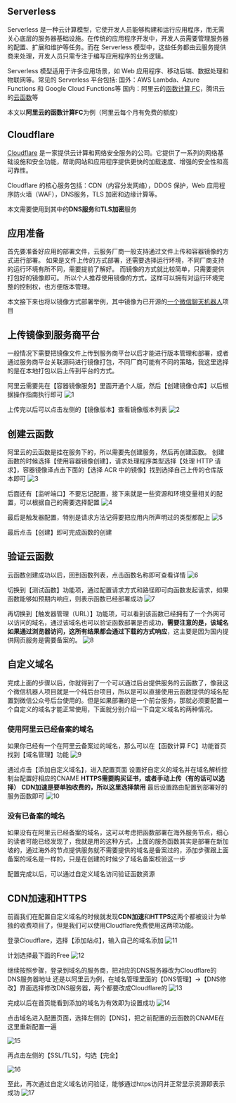 ## Serverless

Serverless 是一种云计算模型，它使开发人员能够构建和运行应用程序，而无需关心底层的服务器基础设施。在传统的应用程序开发中，开发人员需要管理服务器的配置、扩展和维护等任务。而在 Serverless 模型中，这些任务都由云服务提供商来处理，开发人员只需专注于编写应用程序的业务逻辑。

Serverless 模型适用于许多应用场景，如 Web 应用程序、移动后端、数据处理和物联网等。常见的 Serverless 平台包括:
国外：AWS Lambda、Azure Functions 和 Google Cloud Functions等
国内：阿里云的[函数计算 FC](https://www.aliyun.com/product/fc)，腾讯云的[云函数](https://cloud.tencent.com/product/scf)等

本文以**阿里云的函数计算FC**为例（阿里云每个月有免费的额度）

## Cloudflare

[Cloudflare](https://www.cloudflare-cn.com/) 是一家提供云计算和网络安全服务的公司。它提供了一系列的网络基础设施和安全功能，帮助网站和应用程序提供更快的加载速度、增强的安全性和高可靠性。

Cloudflare 的核心服务包括：CDN（内容分发网络），DDOS 保护，Web 应用程序防火墙（WAF），DNS服务，TLS 加密和边缘计算等。

本文需要使用到其中的**DNS服务**和**TLS加密**服务

## 应用准备

首先要准备好应用的部署文件，云服务厂商一般支持通过文件上传和容器镜像的方式进行部署。
如果是文件上传的方式部署，还需要选择运行环境，不同厂商支持的运行环境有所不同，需要提前了解好。
而镜像的方式就比较简单，只需要提供打包好的镜像即可。
所以个人推荐使用镜像的方式，这样可以拥有对运行环境完整的控制权，也方便版本管理。

本文接下来也将以镜像方式部署举例，其中镜像为已开源的[一个微信聊天机器人](https://github.com/MartinDai/weChatRobot-go)项目

## 上传镜像到服务商平台

一般情况下需要把镜像文件上传到服务商平台以后才能进行版本管理和部署，或者通过服务商平台关联源码进行镜像打包，不同厂商可能有不同的策略，我这里选择的是在本地打包以后上传到平台的方式。

阿里云需要先在【容器镜像服务】里面开通个人版，然后【创建镜像仓库】以后根据操作指南执行即可
![1](../resources/images/other/serverless-with-cloudflare-support-https/1.png)

上传完以后可以点击左侧的【镜像版本】查看镜像版本列表
![2](https://raw.githubusercontent.com/MartinDai/Blog/master/resources/images/other/serverless-with-cloudflare-support-https/2.png)

## 创建云函数

阿里云的云函数是挂在服务下的，所以需要先创建服务，然后再创建函数。
创建函数的时候选择【使用容器镜像创建】，请求处理程序类型选择【处理 HTTP 请求】，容器镜像泽点击下面的【选择 ACR 中的镜像】找到选择自己上传的仓库版本即可
![3](https://raw.githubusercontent.com/MartinDai/Blog/master/resources/images/other/serverless-with-cloudflare-support-https/3.png)

后面还有【监听端口】不要忘记配置，接下来就是一些资源和环境变量相关的配置，可以根据自己的需要选择配置
![4](https://raw.githubusercontent.com/MartinDai/Blog/master/resources/images/other/serverless-with-cloudflare-support-https/4.png)

最后是触发器配置，特别是请求方法记得要把应用内所声明过的类型都配上
![5](https://raw.githubusercontent.com/MartinDai/Blog/master/resources/images/other/serverless-with-cloudflare-support-https/5.png)

最后点击【创建】即可完成函数的创建

## 验证云函数

云函数创建成功以后，回到函数列表，点击函数名称即可查看详情
![6](https://raw.githubusercontent.com/MartinDai/Blog/master/resources/images/other/serverless-with-cloudflare-support-https/6.png)

切换到【测试函数】功能项，通过配置请求方式和路径即可向函数发起请求，如果函数能够如预期内响应，则表示函数已经部署成功
![7](https://raw.githubusercontent.com/MartinDai/Blog/master/resources/images/other/serverless-with-cloudflare-support-https/7.png)

再切换到【触发器管理（URL）】功能项，可以看到该函数已经拥有了一个外网可以访问的域名，通过该域名也可以验证函数部署是否成功，**需要注意的是，该域名如果通过浏览器访问，这所有结果都会通过下载的方式响应**，这主要是因为国内提供网页服务是需要备案的。
![8](https://raw.githubusercontent.com/MartinDai/Blog/master/resources/images/other/serverless-with-cloudflare-support-https/8.png)

## 自定义域名

完成上面的步骤以后，你就得到了一个可以通过后台提供服务的云函数了，像我这个微信机器人项目就是一个纯后台项目，所以是可以直接使用云函数提供的域名配置到微信公众号后台使用的。但是如果部署的是一个前台服务，那就必须要配置一个自定义的域名才能正常使用，下面就分别介绍一下自定义域名的两种情况。

### 使用阿里云已经备案的域名

如果你已经有一个在阿里云备案过的域名，那么可以在【函数计算 FC】功能首页找到【域名管理】功能
![9](https://raw.githubusercontent.com/MartinDai/Blog/master/resources/images/other/serverless-with-cloudflare-support-https/9.png)

通过点击【添加自定义域名】，进入配置页面
设置好自定义的域名并在域名解析控制台配置好相应的CNAME
**HTTPS需要购买证书，或者手动上传（有的话可以选择）**
**CDN加速是要单独收费的，所以这里选择禁用**
最后设置路由配置到部署好的服务函数即可
![10](https://raw.githubusercontent.com/MartinDai/Blog/master/resources/images/other/serverless-with-cloudflare-support-https/10.png)

### 没有已备案的域名

如果没有在阿里云已经备案的域名，这可以考虑把函数部署在海外服务节点，细心的读者可能已经发现了，我就是用的这种方式，上面的服务函数其实是部署在新加坡的，通过海外的节点提供服务就不需要提供的域名是备案过的，添加步骤跟上面备案的域名是一样的，只是在创建的时候少了域名备案校验这一步

配置完成以后，可以通过自定义域名访问验证函数资源

## CDN加速和HTTPS

前面我们在配置自定义域名的时候就发现**CDN加速**和**HTTPS**这两个都被设计为单独的收费项目了，但是我们可以使用Cloudflare免费使用这两项功能。

登录Cloudflare，选择【添加站点】，输入自己的域名添加
![11](https://raw.githubusercontent.com/MartinDai/Blog/master/resources/images/other/serverless-with-cloudflare-support-https/11.png)

计划选择最下面的Free
![12](https://raw.githubusercontent.com/MartinDai/Blog/master/resources/images/other/serverless-with-cloudflare-support-https/12.png)

继续按照步骤，登录到域名的服务商，把对应的DNS服务器改为Cloudflare的DNS服务器地址
还是以阿里云为例，在域名管理里面的【DNS管理】->【DNS修改】界面选择修改DNS服务器，两个都要改成Cloudflare的
![13](https://raw.githubusercontent.com/MartinDai/Blog/master/resources/images/other/serverless-with-cloudflare-support-https/13.png)

完成以后在首页能看到添加的域名为有效即为设置成功
![14](https://raw.githubusercontent.com/MartinDai/Blog/master/resources/images/other/serverless-with-cloudflare-support-https/14.png)

点击域名进入配置页面，选择左侧的【DNS】，把之前配置的云函数的CNAME在这里重新配置一遍

![15](https://raw.githubusercontent.com/MartinDai/Blog/master/resources/images/other/serverless-with-cloudflare-support-https/15.png)

再点击左侧的【SSL/TLS】，勾选【完全】

![16](https://raw.githubusercontent.com/MartinDai/Blog/master/resources/images/other/serverless-with-cloudflare-support-https/16.png)

至此，再次通过自定义域名访问验证，能够通过https访问并正常显示资源即表示成功
![17](https://raw.githubusercontent.com/MartinDai/Blog/master/resources/images/other/serverless-with-cloudflare-support-https/17.png)
